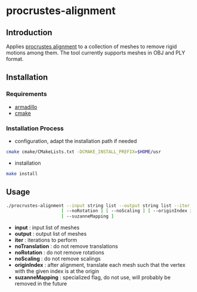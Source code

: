 # procrustes-alignment

## Introduction

Applies [procrustes alignment][1] to a collection of meshes to remove rigid motions among them.
The tool currently supports meshes in OBJ and PLY format.

## Installation

### Requirements

- [armadillo](http://arma.sourceforge.net)
- [cmake](https://cmake.org)

### Installation Process

- configuration, adapt the installation path if needed
```sh
cmake cmake/CMakeLists.txt -DCMAKE_INSTALL_PREFIX=$HOME/usr
```
- installation
```sh
make install
```
## Usage

```sh
./procrustes-alignment --input string list --output string list --iter int [ --noTranslation ]
                     [ --noRotation ] [ --noScaling ] [ --originIndex int = 0 ]
                     [ --suzanneMapping ]
```

- **input** : input list of meshes
- **output** : output list of meshes
- **iter** : iterations to perform
- **noTranslation** : do not remove translations
- **noRotation** : do not remove rotations
- **noScaling** : do not remove scalings
- **originIndex** : after alignment, translate each mesh such that the vertex with the given index is at the origin
- **suzanneMapping** : specialized flag, do not use, will probably be removed in the future

[1]: https://en.wikipedia.org/wiki/Procrustes_analysis
